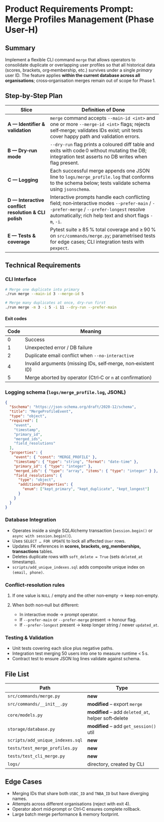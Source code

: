 # Product Requirements Prompt: Merge Profiles Management (Phase User-H)

## Summary

Implement a flexible CLI command `merge` that allows operators to consolidate duplicate or overlapping user profiles so that all historical data (scores, brackets, org‑membership, etc.) survives under a single _primary_ user ID. The feature applies **within the current database across all organisations**; cross‑organisation merges remain out of scope for Phase 1.

## Step‑by‑Step Plan

| Slice                                                | Definition of Done                                                                                                                                                                                 |
| ---------------------------------------------------- | -------------------------------------------------------------------------------------------------------------------------------------------------------------------------------------------------- |
| **A — Identifier & validation**                      | `merge` command accepts `--main-id <int>` and one or more `--merge-id <int>` flags; rejects self‑merge; validates IDs exist; unit tests cover happy path and validation errors.                    |
| **B — Dry‑run mode**                                 | `--dry-run` flag prints a coloured diff table and exits with code 0 without mutating the DB; integration test asserts no DB writes when flag present.                                              |
| **C — Logging**                                      | Each successful merge appends one JSON line to `logs/merge_profile.log` that conforms to the schema below; tests validate schema using `jsonschema`.                                               |
| **D — Interactive conflict resolution & CLI polish** | Interactive prompts handle each conflicting field; non‑interactive modes `--prefer-main` / `--prefer-merge` / `--prefer-longest` resolve automatically; rich help text and short flags `-m`, `-i`. |
| **E — Tests & coverage**                             | Pytest suite ≥ 85 % total coverage and ≥ 90 % on `src/commands/merge.py`; parametrised tests for edge cases; CLI integration tests with `pexpect`.                                                 |

## Technical Requirements

### CLI Interface

```bash
# Merge one duplicate into primary
./run merge --main-id 3 --merge-id 5

# Merge many duplicates at once, dry‑run first
./run merge -m 3 -i 5 -i 11 --dry-run --prefer-main
```

#### Exit codes

| Code | Meaning                                                      |
| ---- | ------------------------------------------------------------ |
| 0    | Success                                                      |
| 1    | Unexpected error / DB failure                                |
| 2    | Duplicate email conflict when `--no-interactive`             |
| 4    | Invalid arguments (missing IDs, self‑merge, non‑existent ID) |
| 5    | Merge aborted by operator (Ctrl‑C or `n` at confirmation)    |

### Logging schema (`logs/merge_profile.log`, JSONL)

```json
{
  "$schema": "https://json-schema.org/draft/2020-12/schema",
  "title": "MergeProfileEvent",
  "type": "object",
  "required": [
    "event",
    "timestamp",
    "primary_id",
    "merged_ids",
    "field_resolutions"
  ],
  "properties": {
    "event": { "const": "MERGE_PROFILE" },
    "timestamp": { "type": "string", "format": "date-time" },
    "primary_id": { "type": "integer" },
    "merged_ids": { "type": "array", "items": { "type": "integer" } },
    "field_resolutions": {
      "type": "object",
      "additionalProperties": {
        "enum": ["kept_primary", "kept_duplicate", "kept_longest"]
      }
    }
  }
}
```

### Database Integration

- Operates inside a single SQLAlchemy transaction (`session.begin()` or `async with session.begin()`).
- Uses `SELECT … FOR UPDATE` to lock all affected `User` rows.
- Updates FK references in **scores, brackets, org_memberships, transactions** tables.
- Deletes duplicate rows with `soft_delete = True` (sets `deleted_at` timestamp).
- `scripts/add_unique_indexes.sql` adds composite unique index on `(email, phone)`.

### Conflict‑resolution rules

1. If one value is `NULL` / empty and the other non‑empty → keep non‑empty.
2. When both non‑null but different:

   - In interactive mode → prompt operator.
   - If `--prefer-main` or `--prefer-merge` present → honour flag.
   - If `--prefer-longest` present → keep longer string / newer `updated_at`.

### Testing & Validation

- Unit tests covering each slice plus negative paths.
- Integration test merging 50 users into one to measure runtime < 5 s.
- Contract test to ensure JSON log lines validate against schema.

## File List

| Path                             | Type                                                |
| -------------------------------- | --------------------------------------------------- |
| `src/commands/merge.py`          | **new**                                             |
| `src/commands/__init__.py`       | **modified** – export `merge`                       |
| `core/models.py`                 | **modified** – add `deleted_at`, helper soft‑delete |
| `storage/database.py`            | **modified** – add `get_session()` util             |
| `scripts/add_unique_indexes.sql` | **new**                                             |
| `tests/test_merge_profiles.py`   | **new**                                             |
| `tests/test_cli_merge.py`        | **new**                                             |
| `logs/`                          | directory, created by CLI                           |

## Edge Cases

- Merging IDs that share both `USBC_ID` and `TNBA_ID` but have diverging names.
- Attempts across different organisations (reject with exit 4).
- Operator abort mid‑prompt or Ctrl‑C ensures complete rollback.
- Large batch merge performance & memory footprint.
